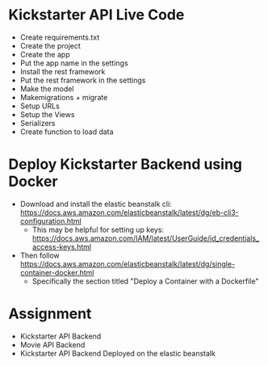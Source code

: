 # Kickstarter API Live Code

* Create requirements.txt
* Create the project
* Create the app
* Put the app name in the settings
* Install the rest framework
* Put the rest framework in the settings
* Make the model
* Makemigrations + migrate
* Setup URLs
* Setup the Views 
* Serializers 
* Create function to load data




# Deploy Kickstarter Backend using Docker
* Download and install the elastic beanstalk cli: https://docs.aws.amazon.com/elasticbeanstalk/latest/dg/eb-cli3-configuration.html
    * This may be helpful for setting up keys: https://docs.aws.amazon.com/IAM/latest/UserGuide/id_credentials_access-keys.html
* Then follow https://docs.aws.amazon.com/elasticbeanstalk/latest/dg/single-container-docker.html
    * Specifically the section titled "Deploy a Container with a Dockerfile"
    

# Assignment

* Kickstarter API Backend
* Movie API Backend
* Kickstarter API Backend Deployed on the elastic beanstalk